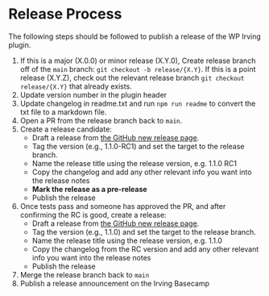 # Release Process

The following steps should be followed to publish a release of the WP Irving plugin.

1. If this is a major (X.0.0) or minor release (X.Y.0), Create release branch off of the `main` branch: `git checkout -b release/{X.Y}`. If this is a point release (X.Y.Z), check out the relevant release branch `git checkout release/{X.Y}` that already exists.
2. Update version number in the plugin header
3. Update changelog in readme.txt and run `npm run readme` to convert the txt file to a markdown file.
4. Open a PR from the release branch back to `main`.
5. Create a release candidate:
    * Draft a release from [the GitHub new release page](https://github.com/alleyinteractive/wp-irving/releases/new).
    * Tag the version (e.g., 1.1.0-RC1) and set the target to the release branch.
    * Name the release title using the release version, e.g. 1.1.0 RC1
    * Copy the changelog and add any other relevant info you want into the release notes
    * **Mark the release as a pre-release**
    * Publish the release
6. Once tests pass and someone has approved the PR, and after confirming the RC is good, create a release:
    * Draft a release from [the GitHub new release page](https://github.com/alleyinteractive/wp-irving/releases/new).
    * Tag the version (e.g., 1.1.0) and set the target to the release branch.
    * Name the release title using the release version, e.g. 1.1.0
    * Copy the changelog from the RC version and add any other relevant info you want into the release notes
    * Publish the release
7. Merge the release branch back to `main`
8. Publish a release announcement on the Irving Basecamp

